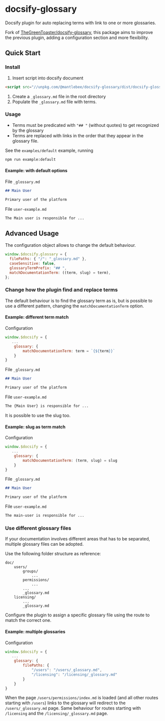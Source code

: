 # docsify-glossary

Docsify plugin for auto replacing terms with link to one or more glossaries.

Fork of [TheGreenToaster/docsify-glossary](https://github.com/TheGreenToaster/docsify-glossary), this package aims to improve the previous plugin, adding a configuration section and more flexibility.

## Quick Start

### Install

1. Insert script into docsify document

```html
<script src="//unpkg.com/@mantlebee/docsify-glossary/dist/docsify-glossary.min.js"></script>
```

1. Create a `_glossary.md` file in the root directory
1. Populate the `_glossary.md` file with terms.

### Usage

- Terms must be predicated with `"## "` (without quotes) to get recognized by the glossary
- Terms are replaced with links in the order that they appear in the glossary file.

See the `examples/default` example, running

```bash
npm run example:default
```

#### Example: with default options

File `_glossary.md`

```markdown
## Main User

Primary user of the platform
```

File `user-example.md`

```markdown
The Main user is responsible for ...
```

## Advanced Usage

The configuration object allows to change the default behaviour.

```javascript
window.$docsify.glossary = {
  filePaths: { "/": "_glossary.md" },
  caseSensitive: false,
  glossaryTermPrefix: "## ",
  matchDocumentationTerm: ((term, slug) = term),
};
```

### Change how the plugin find and replace terms

The default behaviour is to find the glossary term as is, but is possible to use a different pattern, changing the `matchDocumentationTerm` option.

#### Example: different term match

Configuration

```javascript
window.$docsify = {
   ...
    glossary: {
        matchDocumentationTerm: term = `{${term}}`
    }
}
```

File `_glossary.md`

```markdown
## Main User

Primary user of the platform
```

File `user-example.md`

```markdown
The {Main User} is responsible for ...
```

It is possible to use the slug too.

#### Example: slug as term match

Configuration

```javascript
window.$docsify = {
   ...
    glossary: {
        matchDocumentationTerm: (term, slug) = slug
    }
}
```

File `_glossary.md`

```markdown
## Main User

Primary user of the platform
```

File `user-example.md`

```markdown
The main-user is responsible for ...
```

### Use different glossary files

If your documentation involves different areas that has to be separated, multiple glossary files can be adopted.

Use the following folder structure as reference:

```
doc/
    users/
        groups/
            ...
        permissions/
            ...
        ...
        _glossary.md
    licensing/
        ...
        _glossary.md
```

Configure the plugin to assign a specific glossary file using the route to match the correct one.

#### Example: multiple glossaries

Configuration

```javascript
window.$docsify = {
   ...
    glossary: {
        filePaths: {
            "/users": "/users/_glossary.md",
            "/licensing": "/licensing/_glossary.md"
        }
    }
}
```

When the page `/users/permissions/index.md` is loaded (and all other routes starting with `/users`) links to the glossary will redirect to the `/users/_glossary.md` page. Same behaviour for routes starting with `/licensing` and the `/licensing/_glossary.md` page.
